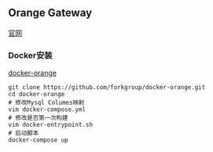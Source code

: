 ## Orange Gateway

[官网](http://orange.sumory.com/)

### Docker安装
[docker-orange](https://github.com/syhily/docker-orange)
~~~
git clone https://github.com/forkgroup/docker-orange.git
cd docker-orange
# 修改Mysql Columes映射
vim docker-compose.yml 
# 修改是否第一次构建
vim docker-entrypoint.sh
# 启动脚本
docker-compose up
~~~

